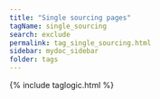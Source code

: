 ```yaml
---
title: "Single sourcing pages"
tagName: single_sourcing
search: exclude
permalink: tag_single_sourcing.html
sidebar: mydoc_sidebar
folder: tags
---
```

{% include taglogic.html %}